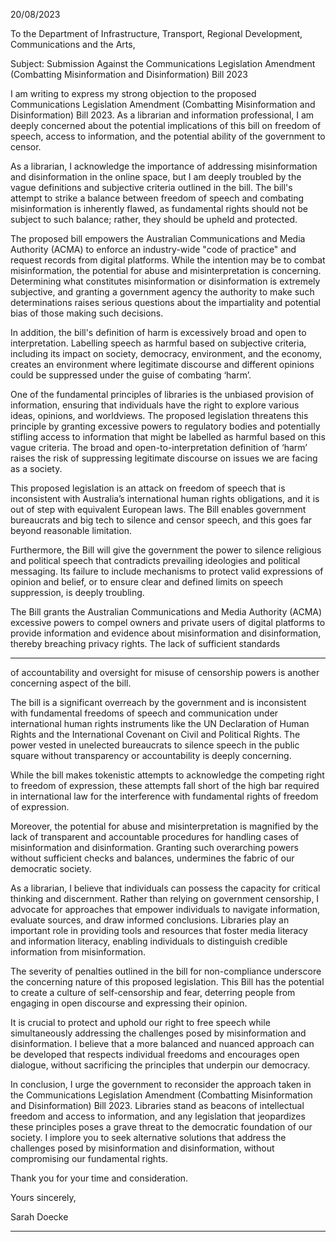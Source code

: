 20/08/2023

To the Department of Infrastructure, Transport, Regional Development, Communications and the
Arts,

Subject: Submission Against the Communications Legislation Amendment (Combatting
Misinformation and Disinformation) Bill 2023

I am writing to express my strong objection to the proposed Communications Legislation
Amendment (Combatting Misinformation and Disinformation) Bill 2023. As a librarian and
information professional, I am deeply concerned about the potential implications of this bill on
freedom of speech, access to information, and the potential ability of the government to censor.

As a librarian, I acknowledge the importance of addressing misinformation and disinformation in the
online space, but I am deeply troubled by the vague definitions and subjective criteria outlined in the
bill. The bill's attempt to strike a balance between freedom of speech and combating misinformation
is inherently flawed, as fundamental rights should not be subject to such balance; rather, they
should be upheld and protected.

The proposed bill empowers the Australian Communications and Media Authority (ACMA) to
enforce an industry-wide "code of practice" and request records from digital platforms. While the
intention may be to combat misinformation, the potential for abuse and misinterpretation is
concerning. Determining what constitutes misinformation or disinformation is extremely subjective,
and granting a government agency the authority to make such determinations raises serious
questions about the impartiality and potential bias of those making such decisions.

In addition, the bill's definition of harm is excessively broad and open to interpretation. Labelling
speech as harmful based on subjective criteria, including its impact on society, democracy,
environment, and the economy, creates an environment where legitimate discourse and different
opinions could be suppressed under the guise of combating ‘harm’.

One of the fundamental principles of libraries is the unbiased provision of information, ensuring that
individuals have the right to explore various ideas, opinions, and worldviews. The proposed
legislation threatens this principle by granting excessive powers to regulatory bodies and potentially
stifling access to information that might be labelled as harmful based on this vague criteria. The
broad and open-to-interpretation definition of ‘harm’ raises the risk of suppressing legitimate
discourse on issues we are facing as a society.

This proposed legislation is an attack on freedom of speech that is inconsistent with Australia’s
international human rights obligations, and it is out of step with equivalent European laws. The Bill
enables government bureaucrats and big tech to silence and censor speech, and this goes far beyond
reasonable limitation.

Furthermore, the Bill will give the government the power to silence religious and political speech
that contradicts prevailing ideologies and political messaging. Its failure to include mechanisms to
protect valid expressions of opinion and belief, or to ensure clear and defined limits on speech
suppression, is deeply troubling.

The Bill grants the Australian Communications and Media Authority (ACMA) excessive powers to
compel owners and private users of digital platforms to provide information and evidence about
misinformation and disinformation, thereby breaching privacy rights. The lack of sufficient standards


-----

of accountability and oversight for misuse of censorship powers is another concerning aspect of the
bill.

The bill is a significant overreach by the government and is inconsistent with fundamental freedoms
of speech and communication under international human rights instruments like the UN Declaration
of Human Rights and the International Covenant on Civil and Political Rights. The power vested in
unelected bureaucrats to silence speech in the public square without transparency or accountability
is deeply concerning.

While the bill makes tokenistic attempts to acknowledge the competing right to freedom of
expression, these attempts fall short of the high bar required in international law for the
interference with fundamental rights of freedom of expression.

Moreover, the potential for abuse and misinterpretation is magnified by the lack of transparent and
accountable procedures for handling cases of misinformation and disinformation. Granting such
overarching powers without sufficient checks and balances, undermines the fabric of our democratic
society.

As a librarian, I believe that individuals can possess the capacity for critical thinking and discernment.
Rather than relying on government censorship, I advocate for approaches that empower individuals
to navigate information, evaluate sources, and draw informed conclusions. Libraries play an
important role in providing tools and resources that foster media literacy and information literacy,
enabling individuals to distinguish credible information from misinformation.

The severity of penalties outlined in the bill for non-compliance underscore the concerning nature of
this proposed legislation. This Bill has the potential to create a culture of self-censorship and fear,
deterring people from engaging in open discourse and expressing their opinion.

It is crucial to protect and uphold our right to free speech while simultaneously addressing the
challenges posed by misinformation and disinformation. I believe that a more balanced and nuanced
approach can be developed that respects individual freedoms and encourages open dialogue,
without sacrificing the principles that underpin our democracy.

In conclusion, I urge the government to reconsider the approach taken in the Communications
Legislation Amendment (Combatting Misinformation and Disinformation) Bill 2023. Libraries stand
as beacons of intellectual freedom and access to information, and any legislation that jeopardizes
these principles poses a grave threat to the democratic foundation of our society. I implore you to
seek alternative solutions that address the challenges posed by misinformation and disinformation,
without compromising our fundamental rights.

Thank you for your time and consideration.

Yours sincerely,

Sarah Doecke


-----

